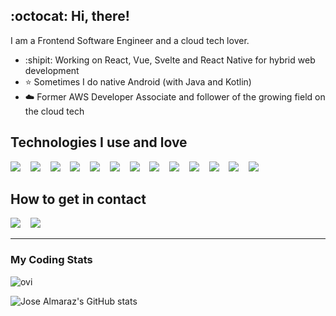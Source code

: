 ## :octocat: Hi, there!
I am a Frontend Software Engineer and a cloud tech lover.

- :shipit: Working on React, Vue, Svelte and React Native for hybrid web development
- ⭐ Sometimes I do native Android (with Java and Kotlin)
- ☁️ Former AWS Developer Associate and follower of the growing field on the cloud tech

## Technologies I use and love
<img src="https://img.shields.io/badge/React-61DAFB.svg?style=for-the-badge&logo=React&logoColor=black" />&nbsp;&nbsp;&nbsp;
<img src="https://img.shields.io/badge/Vue.js-4FC08D.svg?style=for-the-badge&logo=vuedotjs&logoColor=white" />&nbsp;&nbsp;&nbsp;
<img src="https://img.shields.io/badge/Svelte-FF3E00.svg?style=for-the-badge&logo=Svelte&logoColor=white" />&nbsp;&nbsp;&nbsp;
<img src="https://img.shields.io/badge/JavaScript-F7DF1E.svg?style=for-the-badge&logo=JavaScript&logoColor=black" />&nbsp;&nbsp;&nbsp;
<img src="https://img.shields.io/badge/TypeScript-3178C6.svg?style=for-the-badge&logo=TypeScript&logoColor=white" />&nbsp;&nbsp;&nbsp;
<img src="https://img.shields.io/badge/Android-3DDC84.svg?style=for-the-badge&logo=Android&logoColor=white" />&nbsp;&nbsp;&nbsp;
<img src="https://img.shields.io/badge/GraphQL-E10098.svg?style=for-the-badge&logo=GraphQL&logoColor=white" />&nbsp;&nbsp;&nbsp;
<img src="https://img.shields.io/badge/Node.js-339933.svg?style=for-the-badge&logo=nodedotjs&logoColor=white" />&nbsp;&nbsp;&nbsp;
<img src="https://img.shields.io/badge/Amazon%20AWS-232F3E.svg?style=for-the-badge&logo=Amazon-AWS&logoColor=white" />&nbsp;&nbsp;&nbsp;
<img src="https://img.shields.io/badge/Jest-C21325.svg?style=for-the-badge&logo=Jest&logoColor=white" />&nbsp;&nbsp;&nbsp;
<img src="https://img.shields.io/badge/Testing%20Library-E33332.svg?style=for-the-badge&logo=Testing-Library&logoColor=white" />&nbsp;&nbsp;&nbsp;
<img src="https://img.shields.io/badge/npm-CB3837.svg?style=for-the-badge&logo=npm&logoColor=white" />&nbsp;&nbsp;&nbsp;
<img src="https://img.shields.io/badge/styledcomponents-DB7093.svg?style=for-the-badge&logo=styled-components&logoColor=white" />&nbsp;&nbsp;&nbsp;

## How to get in contact
<p align="left'>
  <a target="_blank"href="https://www.linkedin.com/in/josealmarazgz/"><img src="https://img.shields.io/badge/LinkedIn-0A66C2.svg?style=for-the-badge&logo=LinkedIn&logoColor=white" /></a>&nbsp;&nbsp;&nbsp;
  <a target="_blank"href="https://medium.com/@jalmarazgon"><img src="https://img.shields.io/badge/Medium-000000.svg?style=for-the-badge&logo=Medium&logoColor=white" /></a>&nbsp;&nbsp;&nbsp;
</p>

---
                                                                                                         
### My Coding Stats 
<img src="https://github-readme-stats.vercel.app/api/top-langs?username=jalmarazg&show_icons=true&locale=en&layout=compact&theme=chartreuse-dark" alt="ovi" />

![Jose Almaraz's GitHub stats](https://github-readme-stats.vercel.app/api?username=jalmarazg&show_icons=true&theme=radical)

